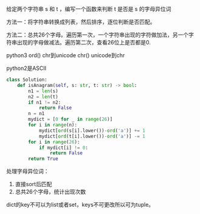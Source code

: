给定两个字符串 s 和 t ，编写一个函数来判断 t 是否是 s 的字母异位词

方法一：将字符串转换成列表，然后排序，逐位判断是否匹配。


方法二：总共26个字母。遍历第一次，一个字符串出现的字符做加法，另一个字符串出现的字母做减法。遍历第二次，查看26位上是否都是0.

python3
ord() chr到unicode
chr() unicode到chr

python2是ASCII

```python
class Solution:
    def isAnagram(self, s: str, t: str) -> bool:
        n1 = len(s)
        n2 = len(t)
        if n1 != n2:
            return False
        n = n1
        mydict = [0 for _ in range(26)]
        for i in range(n):
            mydict[ord(s[i].lower())-ord('a')] += 1
            mydict[ord(t[i].lower())-ord('a')] -= 1
        for i in range(26):
            if mydict[i] != 0:
                return False
        return True
```

处理字母异位词：
1. 直接sort后匹配
2. 总共26个字母，统计出现次数

dict的key不可以为list或者set，keys不可更改所以可为tuple。

